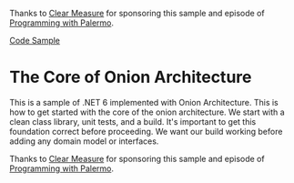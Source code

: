 Thanks to [Clear Measure](https://www.clearmeasure.com) for sponsoring this sample and episode of [Programming with Palermo](https://www.palermo.network).

[Code Sample](https://github.com/jeffreypalermo/onion-architecture-dotnet-6/)

# The Core of Onion Architecture
This is a sample of .NET 6 implemented with Onion Architecture. This is how to get started with the core of the onion architecture. We start with a clean class library, unit tests, and a build. It's important to get this foundation correct before proceeding. We want our build working before adding any domain model or interfaces.

Thanks to [Clear Measure](https://www.clearmeasure.com) for sponsoring this sample and episode of [Programming with Palermo](https://www.palermo.network).
